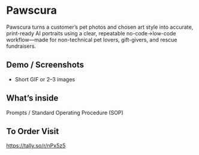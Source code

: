 # Pawscura

Pawscura turns a customer’s pet photos and chosen art style into accurate, print-ready AI portraits using a clear, repeatable no-code→low-code workflow—made for non-technical pet lovers, gift-givers, and rescue fundraisers.

## Demo / Screenshots
- Short GIF or 2–3 images
  
## What’s inside
Prompts / Standard Operating Procedure (SOP)

## To Order Visit 
https://tally.so/r/nPx5z5

